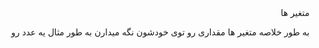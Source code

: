 <div dir="rtl">
متغیر ها

به طور خلاصه متغیر ها مقداری رو توی خودشون نگه میدارن به طور مثال یه عدد رو
</div>
